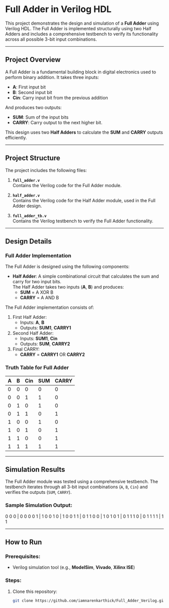 # Full Adder in Verilog HDL

This project demonstrates the design and simulation of a **Full Adder** using Verilog HDL. The Full Adder is implemented structurally using two Half Adders and includes a comprehensive testbench to verify its functionality across all possible 3-bit input combinations.

---

## Project Overview

A Full Adder is a fundamental building block in digital electronics used to perform binary addition. It takes three inputs:
- **A**: First input bit
- **B**: Second input bit
- **Cin**: Carry input bit from the previous addition

And produces two outputs:
- **SUM**: Sum of the input bits
- **CARRY**: Carry output to the next higher bit.

This design uses two **Half Adders** to calculate the **SUM** and **CARRY** outputs efficiently.

---

## Project Structure

The project includes the following files:

1. **`full_adder.v`**  
   Contains the Verilog code for the Full Adder module.
   
2. **`half_adder.v`**  
   Contains the Verilog code for the Half Adder module, used in the Full Adder design.
   
3. **`full_adder_tb.v`**  
   Contains the Verilog testbench to verify the Full Adder functionality.

---

## Design Details

### Full Adder Implementation
The Full Adder is designed using the following components:
- **Half Adder**: A simple combinational circuit that calculates the sum and carry for two input bits.  
  The Half Adder takes two inputs (**A**, **B**) and produces:
  - **SUM** = A XOR B  
  - **CARRY** = A AND B

The Full Adder implementation consists of:
1. First Half Adder:
   - Inputs: **A**, **B**
   - Outputs: **SUM1**, **CARRY1**
2. Second Half Adder:
   - Inputs: **SUM1**, **Cin**
   - Outputs: **SUM**, **CARRY2**
3. Final CARRY:
   - **CARRY** = **CARRY1** OR **CARRY2**

### Truth Table for Full Adder

| **A** | **B** | **Cin** | **SUM** | **CARRY** |
|-------|-------|---------|---------|-----------|
|   0   |   0   |    0    |    0    |     0     |
|   0   |   0   |    1    |    1    |     0     |
|   0   |   1   |    0    |    1    |     0     |
|   0   |   1   |    1    |    0    |     1     |
|   1   |   0   |    0    |    1    |     0     |
|   1   |   0   |    1    |    0    |     1     |
|   1   |   1   |    0    |    0    |     1     |
|   1   |   1   |    1    |    1    |     1     |

---

## Simulation Results

The Full Adder module was tested using a comprehensive testbench. The testbench iterates through all 3-bit input combinations (`A`, `B`, `Cin`) and verifies the outputs (`SUM`, `CARRY`).

### Sample Simulation Output:

0 0 0   |  0   0 0 0 1   |  1   0 0 1 0   |  1   0 0 1 1   |  0   1 1 0 0   |  1   0 1 0 1   |  0   1 1 1 0   |  0   1 1 1 1   |  1   1

---

## How to Run

### Prerequisites:
- Verilog simulation tool (e.g., **ModelSim**, **Vivado**, **Xilinx ISE**)

### Steps:
1. Clone this repository:
   ```bash
   git clone https://github.com/iamnarenkarthick/Full_Adder_Verilog.git

